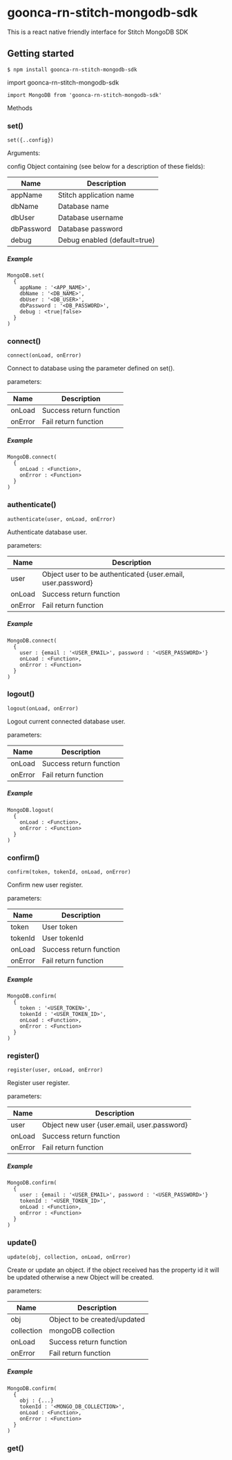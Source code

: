 # goonca-rn-stitch-mongodb-sdk

This is a react native friendly interface for Stitch MongoDB SDK

## Getting started
```
$ npm install goonca-rn-stitch-mongodb-sdk
```
import goonca-rn-stitch-mongodb-sdk
```
import MongoDB from 'goonca-rn-stitch-mongodb-sdk'
```

Methods

### set()
```
set({..config})
```
Arguments:

config <Object>
Object containing (see below for a description of these fields):

|Name  |Description  |
|--|--|
|appName  | Stitch application name |
|dbName  | Database name |
|dbUser  | Database username |
|dbPassword  | Database password |
|debug  | Debug enabled (default=true) |


##### Example
```
MongoDB.set(
  {
    appName : '<APP_NAME>',
    dbName : '<DB_NAME>',
    dbUser : '<DB_USER>',
    dbPassword : '<DB_PASSWORD>',
    debug : <true|false>
  }
)
```

### connect()
```
connect(onLoad, onError)
```
Connect to database using the parameter defined on set().

parameters:

|Name  |Description  |
|--|--|
|onLoad  | Success return function |
|onError  | Fail return function |


##### Example
```
MongoDB.connect(
  {
    onLoad : <Function>,
    onError : <Function>
  }
)
```

### authenticate()
```
authenticate(user, onLoad, onError)
```
Authenticate database user.

parameters:

|Name  |Description  |
|--|--|
|user  | Object user to be authenticated {user.email, user.password} |
|onLoad  | Success return function |
|onError  | Fail return function |


##### Example
```
MongoDB.connect(
  {
    user : {email : '<USER_EMAIL>', password : '<USER_PASSWORD>'}
    onLoad : <Function>,
    onError : <Function>
  }
)
```

### logout()
```
logout(onLoad, onError)
```
Logout current connected database user.

parameters:

|Name  |Description  |
|--|--|
|onLoad  | Success return function |
|onError  | Fail return function |


##### Example
```
MongoDB.logout(
  {
    onLoad : <Function>,
    onError : <Function>
  }
)
```

### confirm()
```
confirm(token, tokenId, onLoad, onError)
```
Confirm new user register.

parameters:

|Name  |Description  |
|--|--|
|token  | User token |
|tokenId  | User tokenId |
|onLoad  | Success return function |
|onError  | Fail return function |


##### Example
```
MongoDB.confirm(
  {
    token : '<USER_TOKEN>',
    tokenId : '<USER_TOKEN_ID>',
    onLoad : <Function>,
    onError : <Function>
  }
)
```

### register()
```
register(user, onLoad, onError)
```
Register user register.

parameters:

|Name  |Description  |
|--|--|
|user  | Object new user {user.email, user.password} |
|onLoad  | Success return function |
|onError  | Fail return function |


##### Example
```
MongoDB.confirm(
  {
    user : {email : '<USER_EMAIL>', password : '<USER_PASSWORD>'}
    tokenId : '<USER_TOKEN_ID>',
    onLoad : <Function>,
    onError : <Function>
  }
)
```

### update()
```
update(obj, collection, onLoad, onError)
```
Create or update an object.
if the object received has the property id it will be updated
otherwise a new Object will be created.

parameters:

|Name  |Description  |
|--|--|
|obj  | Object to be created/updated |
|collection  | mongoDB collection |
|onLoad  | Success return function |
|onError  | Fail return function |


##### Example
```
MongoDB.confirm(
  {
    obj : {...}
    tokenId : '<MONGO_DB_COLLECTION>',
    onLoad : <Function>,
    onError : <Function>
  }
)
```

### get()
